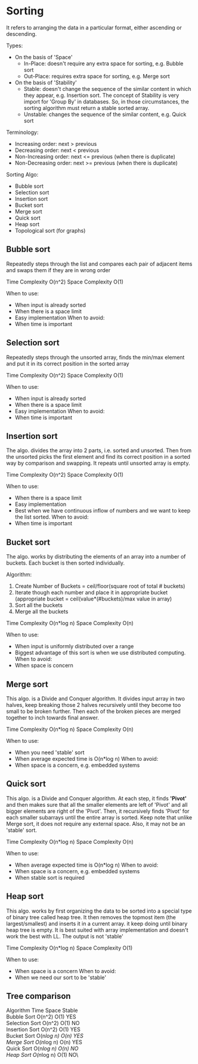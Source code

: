 # Sorting

It refers to arranging the data in a particular format, either ascending or descending. 

Types:
  - On the basis of 'Space'
    * In-Place: doesn't require any extra space for sorting, e.g. Bubble sort
    * Out-Place: requires extra space for sorting, e.g. Merge sort
  - On the basis of 'Stability'
    * Stable: doesn't change the sequence of the similar content in which they appear, e.g. Insertion sort. The concept of Stability is very import for 'Group By' in databases. So, in those circumstances, the sorting algorithm must return a stable sorted array. 
    * Unstable: changes the sequence of the similar content, e.g. Quick sort

Terminology: 
  - Increasing order: next > previous
  - Decreasing order: next < previous
  - Non-Increasing order: next <= previous (when there is duplicate)
  - Non-Decreasing order: next >= previous (when there is duplicate)

Sorting Algo: 
  - Bubble sort
  - Selection sort
  - Insertion sort
  - Bucket sort
  - Merge sort
  - Quick sort
  - Heap sort
  - Topological sort (for graphs) 

## Bubble sort

Repeatedly steps through the list and compares each pair of adjacent items and swaps them if they are in wrong order

Time Complexity O(n^2)
Space Complexity O(1)

When to use:
  - When input is already sorted
  - When there is a space limit
  - Easy implementation
When to avoid:
  - When time is important

## Selection sort

Repeatedly steps through the unsorted array, finds the min/max element and put it in its correct position in the sorted array

Time Complexity O(n^2)
Space Complexity O(1)

When to use:
  - When input is already sorted
  - When there is a space limit
  - Easy implementation
When to avoid:
  - When time is important

## Insertion sort

The algo. divides the array into 2 parts, i.e. sorted and unsorted. Then from the unsorted picks the first element and find its correct position in a sorted way by comparison and swapping. It repeats until unsorted array is empty. 

Time Complexity O(n^2)
Space Complexity O(1)

When to use:
  - When there is a space limit
  - Easy implementation
  - Best when we have continuous inflow of numbers and we want to keep the list sorted. 
When to avoid:
  - When time is important

## Bucket sort

The algo. works by distributing the elements of an array into a number of buckets. Each bucket is then sorted individually. 

Algorithm:
  1. Create Number of Buckets = ceil/floor(square root of total # buckets)
  2. Iterate though each number and place it in appropriate bucket (appropriate bucket = ceil(value*(#buckets)/max value in array)
  3. Sort all the buckets
  4. Merge all the buckets

Time Complexity O(n*log n)
Space Complexity O(n)

When to use:
  - When input is uniformly distributed over a range
  - Biggest advantage of this sort is when we use distributed computing. 
When to avoid:
  - When space is concern


## Merge sort

This algo. is a Divide and Conquer algorithm. It divides input array in two halves, keep breaking those 2 halves recursively until they become too small to be broken further. Then each of the broken pieces are merged together to inch towards final answer. 

Time Complexity O(n*log n)
Space Complexity O(n)

When to use:
  - When you need 'stable' sort
  - When average expected time is O(n*log n) 
When to avoid:
  - When space is a concern, e.g. embedded systems

## Quick sort

This algo. is a Divide and Conquer algorithm. At each step, it finds **'Pivot'** and then makes sure that all the smaller elements are left of 'Pivot' and all bigger elements are right of the 'Pivot'. Then, it recursively finds 'Pivot' for each smaller subarrays until the entire array is sorted. Keep note that unlike Merge sort, it does not require any external space. Also, it may not be an 'stable' sort. 

Time Complexity O(n*log n)
Space Complexity O(n)

When to use:
  - When average expected time is O(n*log n) 
When to avoid:
  - When space is a concern, e.g. embedded systems
  - When stable sort is required

## Heap sort

This algo. works by first organizing the data to be sorted into a special type of binary tree called heap tree. It then removes the topmost item (the largest/smallest) and inserts it in a current array. it keep doing until binary heap tree is empty. It is best suited with array implementation and doesn't work the best with LL. The output is not 'stable'

Time Complexity O(n*log n)
Space Complexity O(1)

When to use:
  - When space is a concern 
When to avoid:
  - When we need our sort to be 'stable'


## Tree comparison

Algorithm		Time		Space		Stable\
Bubble Sort		O(n^2)		O(1)		YES\
Selection Sort		O(n^2)		O(1)		NO\
Insertion Sort		O(n^2)		O(1)		YES\
Bucket Sort		O(n*log n)	O(n)		YES\
Merge Sort		O(n*log n)	O(n)		YES\
Quick Sort		O(n*log n)	O(n)		NO\
Heap Sort		O(n*log n)	O(1)		NO\






